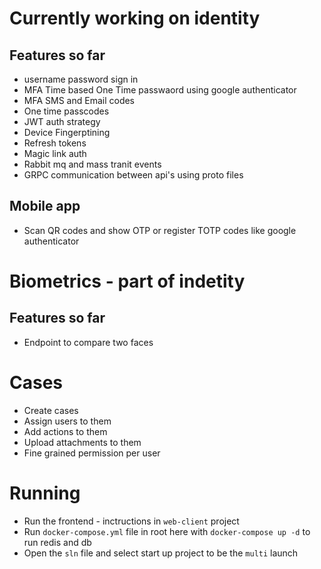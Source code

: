 # Currently working on identity 

## Features so far
- username password sign in 
- MFA Time based One Time passwaord using google authenticator 
- MFA SMS and Email codes
- One time passcodes
- JWT auth strategy
- Device Fingerptining
- Refresh tokens
- Magic link auth
- Rabbit mq and mass tranit events 
- GRPC communication between api's using proto files

## Mobile app
- Scan QR codes and show OTP or register TOTP codes like google authenticator

# Biometrics - part of indetity
## Features so far

- Endpoint to compare two faces

# Cases

- Create cases
- Assign users to them
- Add actions to them
- Upload attachments to them
- Fine grained permission per user

# Running

- Run the frontend - inctructions in `web-client` project
- Run `docker-compose.yml` file in root here with `docker-compose up -d` to run redis and db
- Open the `sln` file and select start up project to be the `multi` launch
